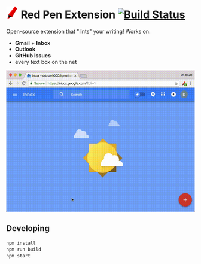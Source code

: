 # ![Icon](https://raw.githubusercontent.com/dbkaplun/red-pen-extension/master/extension/images/red-pen-32.png) Red Pen Extension [![Build Status](https://travis-ci.com/dbkaplun/red-pen-extension.svg?branch=master)](https://travis-ci.com/dbkaplun/red-pen-extension)

Open-source extension that "lints" your writing! Works on:
* **Gmail** + **Inbox**
* **Outlook**
* **GitHub Issues**
* every text box on the net

![Screencast](https://raw.githubusercontent.com/dbkaplun/red-pen-extension/master/assets/screencast.gif)

## Developing

```sh
npm install
npm run build
npm start
```

